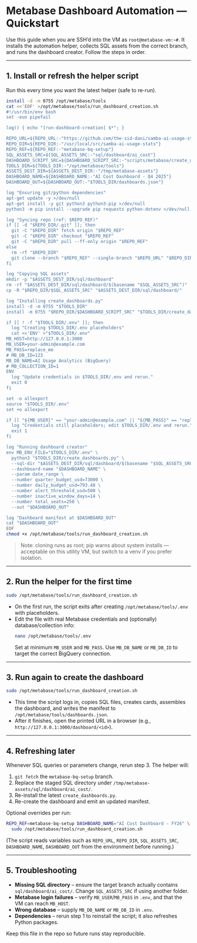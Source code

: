 # Metabase Dashboard Automation — Quickstart

Use this guide when you are SSH’d into the VM as `root@metabase-vm:~#`. It installs the automation helper, collects SQL assets from the correct branch, and runs the dashboard creator. Follow the steps in order.

---

## 1. Install or refresh the helper script
Run this every time you want the latest helper (safe to re-run).

```bash
install -d -m 0755 /opt/metabase/tools
cat <<'EOF' >/opt/metabase/tools/run_dashboard_creation.sh
#!/usr/bin/env bash
set -euo pipefail

log() { echo "[run-dashboard-creation] $*"; }

REPO_URL=${REPO_URL:-"https://github.com/the-sid-dani/samba-ai-usage-stats.git"}
REPO_DIR=${REPO_DIR:-"/usr/local/src/samba-ai-usage-stats"}
REPO_REF=${REPO_REF:-"metabase-bq-setup"}
SQL_ASSETS_SRC=${SQL_ASSETS_SRC:-"sql/dashboard/ai_cost"}
DASHBOARD_SCRIPT_SRC=${DASHBOARD_SCRIPT_SRC:-"scripts/metabase/create_dashboards.py"}
TOOLS_DIR=${TOOLS_DIR:-"/opt/metabase/tools"}
ASSETS_DEST_DIR=${ASSETS_DEST_DIR:-"/tmp/metabase-assets"}
DASHBOARD_NAME=${DASHBOARD_NAME:-"AI Cost Dashboard - Q4 2025"}
DASHBOARD_OUT=${DASHBOARD_OUT:-"$TOOLS_DIR/dashboards.json"}

log "Ensuring git/python dependencies"
apt-get update -y >/dev/null
apt-get install -y git python3 python3-pip >/dev/null
python3 -m pip install --upgrade pip requests python-dotenv >/dev/null

log "Syncing repo (ref: $REPO_REF)"
if [[ -d "$REPO_DIR/.git" ]]; then
  git -C "$REPO_DIR" fetch origin "$REPO_REF"
  git -C "$REPO_DIR" checkout "$REPO_REF"
  git -C "$REPO_DIR" pull --ff-only origin "$REPO_REF"
else
  rm -rf "$REPO_DIR"
  git clone --branch "$REPO_REF" --single-branch "$REPO_URL" "$REPO_DIR"
fi

log "Copying SQL assets"
mkdir -p "$ASSETS_DEST_DIR/sql/dashboard"
rm -rf "$ASSETS_DEST_DIR/sql/dashboard/$(basename "$SQL_ASSETS_SRC")"
cp -R "$REPO_DIR/$SQL_ASSETS_SRC" "$ASSETS_DEST_DIR/sql/dashboard/"

log "Installing create_dashboards.py"
install -d -m 0755 "$TOOLS_DIR"
install -m 0755 "$REPO_DIR/$DASHBOARD_SCRIPT_SRC" "$TOOLS_DIR/create_dashboards.py"

if [[ ! -f "$TOOLS_DIR/.env" ]]; then
  log "Creating $TOOLS_DIR/.env placeholders"
  cat <<'ENV' >"$TOOLS_DIR/.env"
MB_HOST=http://127.0.0.1:3000
MB_USER=your-admin@example.com
MB_PASS=replace_me
# MB_DB_ID=123
MB_DB_NAME=AI Usage Analytics (BigQuery)
# MB_COLLECTION_ID=1
ENV
  log "Update credentials in $TOOLS_DIR/.env and rerun."
  exit 0
fi

set -o allexport
source "$TOOLS_DIR/.env"
set +o allexport

if [[ "${MB_USER}" == "your-admin@example.com" || "${MB_PASS}" == "replace_me" ]]; then
  log "Credentials still placeholders; edit $TOOLS_DIR/.env and rerun."
  exit 1
fi

log "Running dashboard creator"
env MB_ENV_FILE="$TOOLS_DIR/.env" \
  python3 "$TOOLS_DIR/create_dashboards.py" \
  --sql-dir "$ASSETS_DEST_DIR/sql/dashboard/$(basename "$SQL_ASSETS_SRC")" \
  --dashboard-name "$DASHBOARD_NAME" \
  --param date_range \
  --number quarter_budget_usd=73000 \
  --number daily_budget_usd=793.48 \
  --number alert_threshold_usd=500 \
  --number inactive_window_days=14 \
  --number total_seats=250 \
  --out "$DASHBOARD_OUT"

log "Dashboard manifest at $DASHBOARD_OUT"
cat "$DASHBOARD_OUT"
EOF
chmod +x /opt/metabase/tools/run_dashboard_creation.sh
```

> Note: cloning runs as root; pip warns about system installs — acceptable on this utility VM, but switch to a venv if you prefer isolation.

---

## 2. Run the helper for the first time
```bash
sudo /opt/metabase/tools/run_dashboard_creation.sh
```
- On the first run, the script exits after creating `/opt/metabase/tools/.env` with placeholders.
- Edit the file with real Metabase credentials and (optionally) database/collection info:
  ```bash
  nano /opt/metabase/tools/.env
  ```
  Set at minimum `MB_USER` and `MB_PASS`. Use `MB_DB_NAME` or `MB_DB_ID` to target the correct BigQuery connection.

---

## 3. Run again to create the dashboard
```bash
sudo /opt/metabase/tools/run_dashboard_creation.sh
```
- This time the script logs in, copies SQL files, creates cards, assembles the dashboard, and writes the manifest to `/opt/metabase/tools/dashboards.json`.
- After it finishes, open the printed URL in a browser (e.g., `http://127.0.0.1:3000/dashboard/<id>`).

---

## 4. Refreshing later
Whenever SQL queries or parameters change, rerun step 3. The helper will:
1. `git fetch` the `metabase-bq-setup` branch.
2. Replace the staged SQL directory under `/tmp/metabase-assets/sql/dashboard/ai_cost/`.
3. Re-install the latest `create_dashboards.py`.
4. Re-create the dashboard and emit an updated manifest.

Optional overrides per run:
```bash
REPO_REF=metabase-bq-setup DASHBOARD_NAME="AI Cost Dashboard - FY26" \
  sudo /opt/metabase/tools/run_dashboard_creation.sh
```
(The script reads variables such as `REPO_URL`, `REPO_DIR`, `SQL_ASSETS_SRC`, `DASHBOARD_NAME`, `DASHBOARD_OUT` from the environment before running.)

---

## 5. Troubleshooting
- **Missing SQL directory** – ensure the target branch actually contains `sql/dashboard/ai_cost/`. Change `SQL_ASSETS_SRC` if using another folder.
- **Metabase login failures** – verify `MB_USER`/`MB_PASS` in `.env`, and that the VM can reach `MB_HOST`.
- **Wrong database** – supply `MB_DB_NAME` or `MB_DB_ID` in `.env`.
- **Dependencies** – rerun step 1 to reinstall the script; it also refreshes Python packages.

Keep this file in the repo so future runs stay reproducible.

